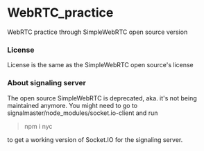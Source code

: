 # WebRTC_practice
WebRTC practice through SimpleWebRTC open source version

### License
License is the same as the SimpleWebRTC open source's license

### About signaling server
The open source SimpleWebRTC is deprecated, aka. it's not being maintained anymore. You might need to go to signalmaster/node_modules/socket.io-client and run

> npm i nyc

to get a working version of Socket.IO for the signaling server.